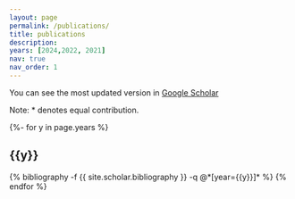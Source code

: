 ```yaml
---
layout: page
permalink: /publications/
title: publications
description: 
years: [2024,2022, 2021]
nav: true
nav_order: 1
---
```

<!-- _pages/publications.md -->
You can see the most updated version in [Google Scholar](https://scholar.google.com/citations?user=9LtfMfMAAAAJ&hl=en)
<div class="publications">

Note: * denotes equal contribution.

{%- for y in page.years %}
  <h2 class="year">{{y}}</h2>
  {% bibliography -f {{ site.scholar.bibliography }} -q @*[year={{y}}]* %}
{% endfor %}

</div>
